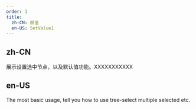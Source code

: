 ```yaml
---
order: 1
title:
  zh-CN: 赋值
  en-US: SetValue1
---
```


## zh-CN

展示设置选中节点，以及默认值功能。XXXXXXXXXXX

## en-US

The most basic usage, tell you how to use tree-select multiple selected etc.